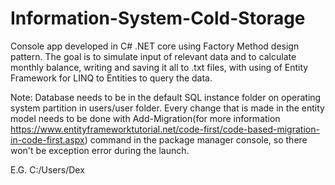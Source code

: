 # Information-System-Cold-Storage

Console app developed in C# .NET core using Factory Method design pattern. 
The goal is to simulate input of relevant data and to calculate monthly balance, 
writing and saving it all to .txt files, with using of Entity Framework for LINQ to Entities to query the data.

Note: Database needs to be in the default SQL instance folder on operating system partition in users/user folder. 
Every change that is made in the entity model needs to be done with 
Add-Migration(for more information https://www.entityframeworktutorial.net/code-first/code-based-migration-in-code-first.aspx) command 
in the package manager console, so there won't be exception error during the launch. 

E.G. C:/Users/Dex
